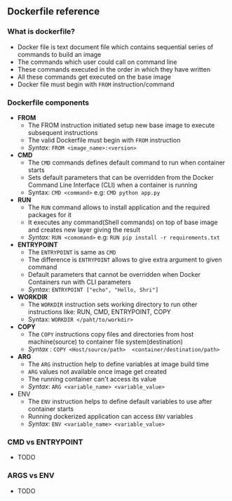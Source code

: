 ##  Dockerfile reference

### What is dockerfile?
- Docker file is text document file which contains sequential series of commands to build an image
- The commands which user could call on command line
- These commands executed in the order in which they have written
- All these commands get executed on the base image
- Docker file must begin with `FROM` instruction/command


### Dockerfile components
- **FROM**
  - The FROM instruction initiated setup new base image to execute subsequent instructions
  - The valid Dockerfile must begin with `FROM` instruction
  - _Syntax_: `FROM <image_name>:<version>`
- **CMD**
  - The `CMD` commands defines default command to run when container starts
  - Sets default parameters that can be overridden from the Docker Command Line Interface (CLI) when a container is running
  - Syntax: `CMD <command>`  e.g: `CMD python app.py`
- **RUN**
  - The `RUN` command allows to install application and the required packages for it
  - It executes any command(Shell commands) on top of base image and creates new layer giving the result
  - _Syntax:_ `RUN <comomand>` e.g: `RUN pip install -r requirements.txt`
- **ENTRYPOINT**
  - The `ENTRYPOINT` is same as `CMD`
  - The difference is `ENTRYPOINT` allows to give extra argument to given command
  - Default parameters that cannot be overridden when Docker Containers run with CLI parameters
  - _Syntax_: `ENTRYPOINT ["echo", "Hello, Shri"]`
- **WORKDIR**
  - The `WORKDIR` instruction sets working directory to run other instructions like: RUN, CMD, ENTRYPOINT, COPY
  - Syntax: `WORKDIR </paht/to/workdir>`
- **COPY**
  - The `COPY` instructions copy files and directories from host machine(source) to container file system(destination)
  - _Syntax_ : `COPY <Host/source/path>  <container/destination/path>`
- **ARG**
  - The `ARG` instruction help to define variables at image build time
  - `ARG` values not available once image get created
  - The running container can't access its value
  - _Syntax_: `ARG <variable_name> <variable_value>`
- ENV
  - The `ENV` instruction helps to define default variables to use after container starts
  - Running dockerized application can access `ENV` variables
  - _Syntax_: `ENV <variable_name> <variable_value>`


### CMD vs ENTRYPOINT
- TODO


### ARGS vs ENV
- TODO
